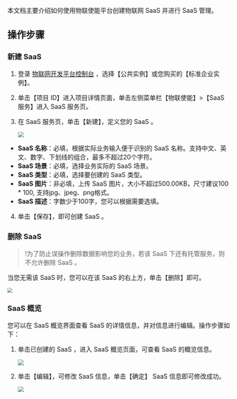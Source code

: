 本文档主要介绍如何使用物联使能平台创建物联网 SaaS 并进行 SaaS 管理。

## 操作步骤

### 新建 SaaS 

1. 登录 [物联网开发平台控制台](https://console.cloud.tencent.com/iotexplorer) ，选择【公共实例】或您购买的【标准企业实例】。

2. 单击【项目 ID】进入项目详情页面，单击左侧菜单栏【物联使能】>【SaaS 服务】进入 SaaS 服务页。

3. 在 SaaS 服务页，单击【新建】，定义您的 SaaS 。

   <img src="https://main.qcloudimg.com/raw/8564e0e2b972386b20babe4b202296fa.png" style="zoom: 80%;"></img><br>

 - **SaaS 名称**：必填，根据实际业务输入便于识别的 SaaS 名称。支持中文、英文、数字、下划线的组合，最多不超过20个字符。
 - **SaaS 场景**：必填，选择业务实际的 SaaS 场景。
 - **SaaS 类型**：必填，选择要创建的 SaaS 类型。
 - **SaaS 图片**：非必填，上传 SaaS 图片，大小不超过500.00KB，尺寸建议100 * 100, 支持jpg、jpeg、png格式。
 - **SaaS 描述**：字数少于100字，您可以根据需要选填。

4. 单击【保存】，即可创建 SaaS 。

### 删除 SaaS 

>!为了防止误操作删除数据影响您的业务，若该 SaaS 下还有托管服务，则不允许删除 SaaS 。

当您无需该 SaaS 时，您可以在该 SaaS 的右上方，单击【删除】即可。

<img src="https://main.qcloudimg.com/raw/0577c32c76b0e2b57c7617456e1f4278.png" style="zoom: 67%;"></img><br>

###  SaaS 概览

您可以在 SaaS 概览界面查看 SaaS 的详情信息，并对信息进行编辑。操作步骤如下：

1. 单击已创建的 SaaS ，进入 SaaS 概览页面，可查看 SaaS 的概览信息。

   <img src="https://main.qcloudimg.com/raw/56e6e2b25846d720378aae01d7b69975.png" style="zoom: 80%;"></img><br>

2. 单击【编辑】，可修改 SaaS 信息，单击【确定】 SaaS 信息即可修改成功。

   <img src="https://main.qcloudimg.com/raw/2dbcbb3f5bd4f39cae743368d9781d5f.png" style="zoom: 80%;"></img><br>
